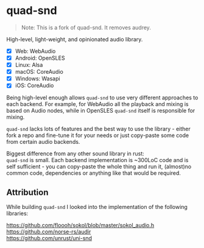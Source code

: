 # quad-snd

> Note: This is a fork of quad-snd. It removes audrey.


High-level, light-weight, and opinionated audio library.

- [x] Web: WebAudio  
- [x] Android: OpenSLES  
- [x] Linux: Alsa  
- [x] macOS: CoreAudio  
- [x] Windows: Wasapi
- [X] iOS: CoreAudio

Being high-level enough allows `quad-snd` to use very different approaches to each backend. For example, for WebAudio all the playback and mixing is based on Audio nodes, while in OpenSLES `quad-snd` itself is responsible for mixing.

`quad-snd` lacks lots of features and the best way to use the library - either fork a repo and fine-tune it for your needs or just copy-paste some code from certain audio backends.

Biggest difference from any other sound library in rust:  
`quad-snd` is small. Each backend implementation is ~300LoC code and is self sufficient - you can copy-paste the whole thing and run it, (almost)no common code, dependencies or anything like that would be required.

## Attribution

While building `quad-snd` I looked into the implementation of the following libraries:

https://github.com/floooh/sokol/blob/master/sokol_audio.h  
https://github.com/norse-rs/audir  
https://github.com/unrust/uni-snd  
